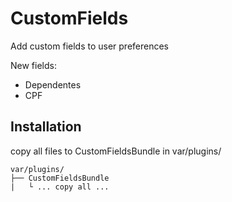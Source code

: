 # CustomFields

Add custom fields to user preferences

New fields:
* Dependentes
* CPF

## Installation

copy all files to CustomFieldsBundle in var/plugins/
```
var/plugins/
├── CustomFieldsBundle
|   └ ... copy all ...

```
